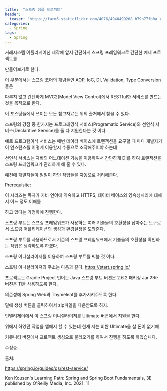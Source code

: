 ```yaml
---
title:  "스프링 샘플 프로젝트"
header:
  teaser: "https://farm5.staticflickr.com/4076/4940499208_b79b77fb0a_z.jpg"
categories: 
  - Spring
tags:
  - Spring
---
```

   
   거래시스템 어플리케이션 제작에 앞서 간단하게 스프링 프레임워크로 간단한 예제 프로젝트를 
   
 만들어보기로 한다.
 
   이 부분에서는 스프링 코어의 개념들인 AOP, IoC, DI, Validation, Type Conversion들은
   
 다루지 않고 간단하게 MVC2(Model View Control)에서 RESTful한 서비스를 만드는 것을 목적으로 한다.
 
  이 포스팅들에서 쓰이는 모든 참고자료는 위의 출처에서 찾을 수 있다.

  스프링의 강점 중 한가지는 프로그래밍식 서비스(Programatic Service)와 선언식 서비스(Declaritive Service)를 둘 다 지원한다는 것 이다.
  
예로 프로그램이식 서비스는 매번 데이터 베이스에 트랜잭션을 요구할 때 마다 개발자가 이 인스턴스를 어떻게 이용할지 수동으로 조작해주어야 하는데

선언식 서비스는 자바의 어노테이션 기능을 이용하여서 간단하게 DI를 하여 트랜잭션을 스프링 프레임워크가 관리하게 해 줄 수 있다.

예전에 개발자들이 일일이 하던 작업들을 자동으로 처리해준다.


Prerequisite:

  이 시리즈는 독자가 자바 언어에 익숙하고 HTTPS, 데이터 베이스와 영속성처리에 대해서 어느 정도 이해를
  
하고 있다는 가정하에 진행한다.

  스프링 부트는 스프링 프레임워크가 사용하는 여러 기술들의 호환성을 잡아주는 도구로서 스프링 어플리케이션의 생성과 환경설정을 도와준다.
  
스프링 부트를 사용하므로서 기존의 스프링 프레임워크에서 기술들의 호환성을 확인하는 작업은 생략하도록 하겠다.

  스프링 이니셜라이저를 이용하여 스프링 부트를 써볼 것 이다.
  
스프링 이니셜라이저의 주소는 다음과 같다. https://start.spring.io/

 프로젝트는 Gradle Project 언어는 Java 스프링 부트 버젼은 2.6.2 패키징 Jar 자바 버젼은 11을 사용하도록 한다.
 
의존성에 Spring Web와 Thymeleaf를 추가시켜주도록 한다.

밑에 생성 버튼을 클릭하여서 zip파일을 다운받도록 하자.

  인텔리제이에서 이 스프링 이니셜라이저를 Ultimate 버젼에서 지원을 한다.
  
위에서 하였던 작업을 앱에서 할 수 있는데 현재 저는 비싼 Ultimate을 살 돈이 없기에

커뮤니티 버젼에서 프로젝트 생성으로 불러오기를 하여서 진행을 하도록 하겠습니다.

수정중...
  
  
출처:

https://spring.io/guides/gs/rest-service/

Ken Kousen's Learning Path: Spring and Spring Boot Fundamentals, 3E
published by O'Reilly Media, Inc. 2021. 11